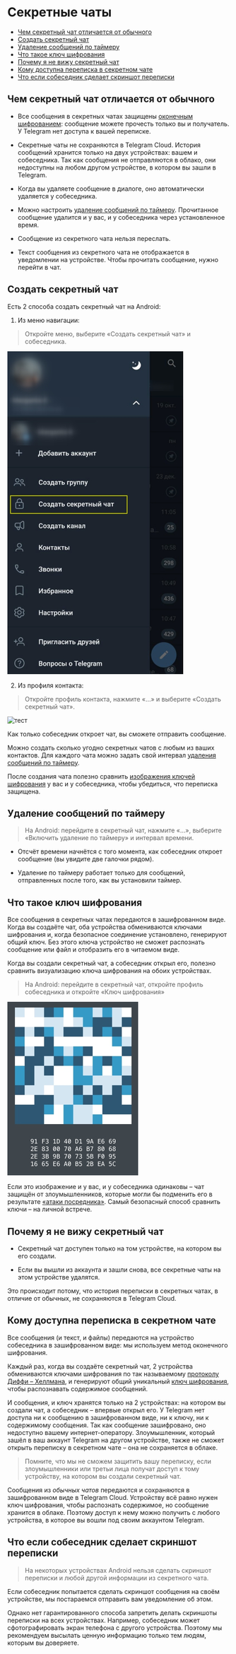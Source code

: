 
# Секретные чаты
- [Чем секретный чат отличается от обычного](#Чем-секретный-чат-отличается-от-обычного)
- [Создать секретный чат](#Создать-секретный-чат)
- [Удаление сообщений по таймеру](#Удаление-сообщений-по-таймеру)
- [Что такое ключ шифрования](#Что-такое-ключ-шифрования)
- [Почему я не вижу секретный чат](#Почему-я-не-вижу-секретный-чат)
- [Кому доступна перeписка в секретном чате](#Кому-доступна-переписка-в-секретном-чате)
- [Что если собеседник сделает скриншот переписки](#Что-если-собеседник-сделает-скриншот-переписки)

## Чем секретный чат отличается от обычного

- Все сообщения в секретных чатах защищены [оконечным шифрованием](#Кому-доступна-переписка-в-секретном-чате): сообщение можете прочесть только вы и получатель. У Telegram нет доступа к вашей переписке.

- Секретные чаты не сохраняются в Telegram Cloud. История сообщений хранится только на двух устройствах: вашем и собеседника. Так как сообщения не отправляются в облако, они недоступны на любом другом устройстве, в котором вы зашли в Telegram.

- Когда вы удаляете сообщение в диалоге, оно автоматически удаляется у собеседника.

- Можно настроить [удаление сообщений по таймеру](#Удаление-сообщений-по-таймеру). Прочитанное сообщение удалится и у вас, и у собеседника через установленное время.

- Сообщение из секретного чата нельзя переслать.

- Текст сообщения из секретного чата не отображается в уведомлении на устройстве. Чтобы прочитать сообщение, нужно перейти в чат.


## Cоздать секретный чат

Есть 2 способа создать секретный чат на Android:

1. Из меню навигации:

> Откройте меню, выберите «Создать секретный чат» и собеседника.

![](imgs/create.jpg)

2. Из профиля контакта:

> Откройте профиль контакта, нажмите «…» и выберите «Создать секретный чат».

![тест](imgs/сreate-profile.jpg)

Как только собеседник откроет чат, вы сможете отправить сообщение.

Можно создать сколько угодно секретных чатов с любым из ваших контактов. Для каждого чата можно задать свой интервал [удаления сообщений по таймеру](#Удаление-сообщений-по-таймеру).

После создания чата полезно сравнить [изображения ключей шифрования](#Что-такое-ключ-шифрования) у вас и у собеседника, чтобы убедиться, что переписка защищена.


## Удаление сообщений по таймеру

> На Android: перейдите в секретный чат, нажмите «…», выберите «Включить удаление по таймеру» и интервал времени.

- Отсчёт времени начнётся с того момента, как собеседник откроет сообщение (вы увидите две галочки рядом).

- Удаление по таймеру работает только для сообщений, отправленных после того, как вы установили таймер.


## Что такое ключ шифрования

Все сообщения в секретных чатах передаются в зашифрованном виде. Когда вы создаёте чат, оба устройства обмениваются ключами шифрования и, когда безопасное соединение установлено, генерируют общий ключ. Без этого ключа устройство не сможет распознать сообщение или файл и отобразить его в читаемом виде.

Когда вы создали секретный чат, а собеседник открыл его, полезно сравнить визуализацию ключа шифрования на обоих устройствах.

> На Android: перейдите в секретный чат, откройте профиль собеседника и откройте «Ключ шифрования»

![Изображение ключа шифрования](imgs/key.jpg)

Если это изображение и у вас, и у собеседника одинаковы – чат защищён от злоумышленников, которые могли бы подменить его в результате [«атаки посредника»](https://ru.wikipedia.org/wiki/%D0%90%D1%82%D0%B0%D0%BA%D0%B0_%D0%BF%D0%BE%D1%81%D1%80%D0%B5%D0%B4%D0%BD%D0%B8%D0%BA%D0%B0). Самый безопасный способ сравнить ключи – на личной встрече.


## Почему я не вижу секретный чат

- Секретный чат доступен только на том устройстве, на котором вы его создали.

- Если вы вышли из аккаунта и зашли снова, все секретные чаты на этом устройстве удалятся.

Это происходит потому, что история переписки в секретных чатах, в отличие от обычных, не сохраняются в Telegram Cloud.


## Кому доступна переписка в секретном чате

Все сообщения (и текст, и файлы) передаются на устройство собеседника в зашифрованном виде: мы используем метод оконечного шифрования.

Каждый раз, когда вы создаёте секретный чат, 2 устройства обмениваются ключами шифрования по так называемому [протоколу Диффи – Хеллмана](https://ru.wikipedia.org/wiki/%D0%9F%D1%80%D0%BE%D1%82%D0%BE%D0%BA%D0%BE%D0%BB_%D0%94%D0%B8%D1%84%D1%84%D0%B8_%E2%80%94_%D0%A5%D0%B5%D0%BB%D0%BB%D0%BC%D0%B0%D0%BD%D0%B0), и генерируют общий уникальный [ключ шифрования](#Что-такое-ключ-шифрования), чтобы распознавать содержимое сообщений.

И сообщения, и ключ хранятся только на 2 устройствах: на котором вы создали чат, а собеседник – впервые открыл его. У Telegram нет доступа ни к сообщению в зашифрованном виде, ни к ключу, ни к содержимому сообщения. Так как сообщение зашифровано, оно недоступно вашему интернет-оператору. Злоумышленник, который зашёл в ваш аккаунт Telegram на другом устройстве, также не сможет открыть переписку в секретном чате – она не сохраняется в облаке.

> Помните, что мы не сможем защитить вашу переписку, если злоумышленники или третьи лица получат доступ к тому устройству, на котором вы создали секретный чат.

Сообщения из *обычных чатов* передаются и сохраняются в зашифрованном виде в Telegram Cloud. Устройству всё равно нужен ключ шифрования, чтобы распознать содержимое, но сообщение хранится в облаке. Поэтому доступ к нему можно получить с любого устройства, в которое вы вошли под своим аккаунтом Telegram.


## Что если собеседник сделает скриншот переписки

> На некоторых устройствах Android нельзя сделать скриншот переписки и любой другой информации из секретного чата.

Если собеседник попытается сделать скриншот сообщения на своём устройстве, мы постараемся отправить вам уведомление об этом.

Однако нет гарантированного способа запретить делать скриншоты переписки на всех устройствах. Например, собеседник может сфотографировать экран телефона с другого устройства. Поэтому мы рекомендуем высылать ценную информацию только тем людям, которым вы доверяете.
